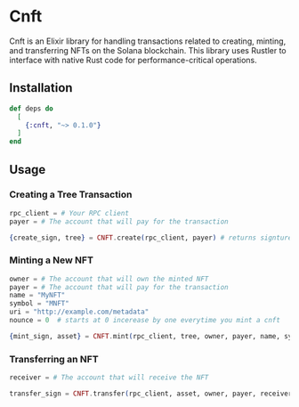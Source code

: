 # Cnft

Cnft is an Elixir library for handling transactions related to creating, minting, and transferring NFTs on the Solana blockchain. This library uses Rustler to interface with native Rust code for performance-critical operations.

## Installation

```elixir
def deps do
  [
    {:cnft, "~> 0.1.0"}
  ]
end
```

## Usage

### Creating a Tree Transaction

```elixir
rpc_client = # Your RPC client
payer = # The account that will pay for the transaction

{create_sign, tree} = CNFT.create(rpc_client, payer) # returns signture and created tree account address
```

### Minting a New NFT

```elixir
owner = # The account that will own the minted NFT
payer = # The account that will pay for the transaction
name = "MyNFT"
symbol = "MNFT"
uri = "http://example.com/metadata"
nounce = 0  # starts at 0 incerease by one everytime you mint a cnft

{mint_sign, asset} = CNFT.mint(rpc_client, tree, owner, payer, name, symbol, uri, nounce)
```

### Transferring an NFT

```elixir
receiver = # The account that will receive the NFT

transfer_sign = CNFT.transfer(rpc_client, asset, owner, payer, receiver)
```
